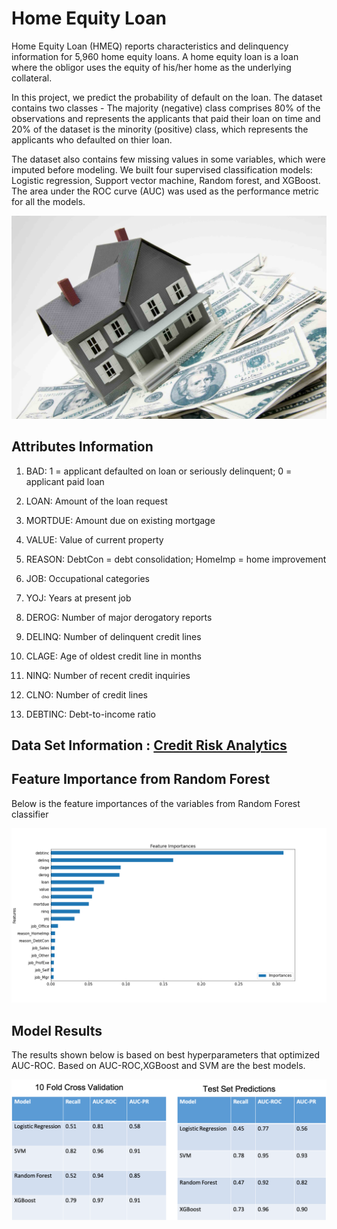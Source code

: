 # Home Equity Loan 

Home Equity Loan (HMEQ) reports characteristics and delinquency information for 5,960 home equity loans. A home equity loan is a loan where the obligor uses the equity of his/her home as the underlying collateral. 

In this project, we predict the probability of default on the loan. The dataset contains two classes - The majority (negative) class comprises 80% of the observations and represents the applicants that paid their loan on time and 20% of the dataset is the minority (positive) class, which represents the applicants who defaulted on thier loan.

The dataset also contains few missing values in some variables, which were imputed before modeling.  We built four supervised classification models: Logistic regression, Support vector machine, Random forest, and XGBoost. The area under the ROC curve (AUC) was used as the performance metric for all the models. 

![Image](images/img.jpg)

## Attributes Information

1. BAD: 1 = applicant defaulted on loan or seriously delinquent; 0 = applicant paid loan

2. LOAN: Amount of the loan request

3. MORTDUE: Amount due on existing mortgage

4. VALUE: Value of current property

5. REASON: DebtCon = debt consolidation; HomeImp = home improvement

6. JOB: Occupational categories

7. YOJ: Years at present job

8. DEROG: Number of major derogatory reports

9. DELINQ: Number of delinquent credit lines

10. CLAGE: Age of oldest credit line in months

11. NINQ: Number of recent credit inquiries

12. CLNO: Number of credit lines

13. DEBTINC: Debt-to-income ratio

##  Data Set Information :  [Credit Risk Analytics](http://www.creditriskanalytics.net/citation-formats.html)

## Feature Importance from Random Forest

Below is the feature importances of the variables from Random Forest classifier

![Feature Importances](images/imp.png)

## Model Results

The results shown below is based on best hyperparameters that optimized AUC-ROC. Based on AUC-ROC,XGBoost and SVM are  the best models.

![AUC Results](images/auc.png)


